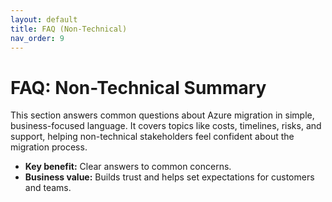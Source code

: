 ```yaml
---
layout: default
title: FAQ (Non-Technical)
nav_order: 9
---
```


# FAQ: Non-Technical Summary

This section answers common questions about Azure migration in simple, business-focused language. It covers topics like costs, timelines, risks, and support, helping non-technical stakeholders feel confident about the migration process.

- **Key benefit:** Clear answers to common concerns.
- **Business value:** Builds trust and helps set expectations for customers and teams.
